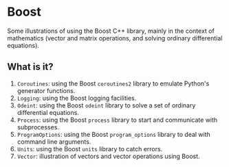# Boost
Some illustrations of using the Boost C++ library, mainly in the
context of mathematics (vector and matrix operations, and solving
ordinary differential equations).

## What is it?
1. `Coroutines`: using the Boost `coroutines2` library to emulate Python's
generator functions.
1. `Logging`: using the Boost logging facilities.
1. `Odeint`: using the Boost `odeint` library to solve a set of ordinary
    differential equations.
1. `Process`: using the Boost `process` library to start and communicate
    with subprocesses.
1. `ProgramOptions`: using the Boost `program_options` library to deal with
    command line arguments.
1. `Units`: using the Boost `units` library to catch errors.
1. `Vector`: illustration of vectors and vector operations using Boost.
